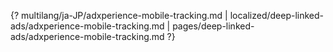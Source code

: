 {? multilang/ja-JP/adxperience-mobile-tracking.md | localized/deep-linked-ads/adxperience-mobile-tracking.md | pages/deep-linked-ads/adxperience-mobile-tracking.md ?}
